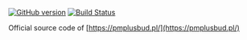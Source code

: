 [![GitHub version](https://badge.fury.io/gh/krystian-mw%2Fpmplusbud.png)](https://badge.fury.io/gh/krystian-mw%2Fpmplusbud)
[![Build Status](https://travis-ci.com/krystian-mw/pmplusbud.svg?branch=master)](https://travis-ci.com/krystian-mw/pmplusbud)

Official source code of [https://pmplusbud.pl/](https://pmplusbud.pl/)
